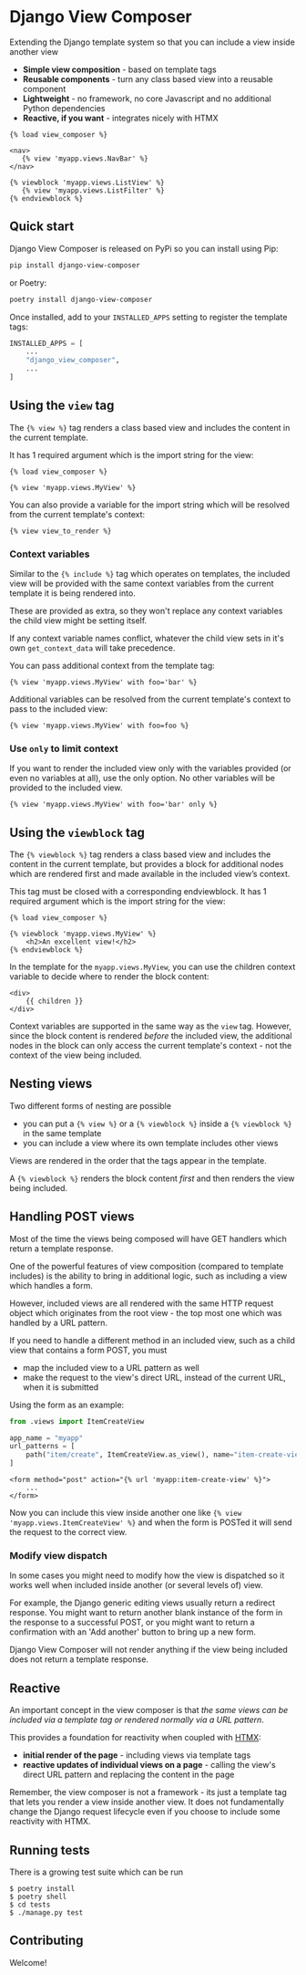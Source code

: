 # Django View Composer

Extending the Django template system so that you can include a view inside another view

- **Simple view composition** - based on template tags
- **Reusable components** - turn any class based view into a reusable component
- **Lightweight** - no framework, no core Javascript and no additional Python dependencies
- **Reactive, if you want** - integrates nicely with HTMX

```html+django
{% load view_composer %}

<nav>
   {% view 'myapp.views.NavBar' %}
</nav>

{% viewblock 'myapp.views.ListView' %}
   {% view 'myapp.views.ListFilter' %}
{% endviewblock %}
```

## Quick start

Django View Composer is released on PyPi so you can install using Pip:

```sh
pip install django-view-composer
```

or Poetry:

```sh
poetry install django-view-composer
```

Once installed, add to your `INSTALLED_APPS` setting to register the template tags:

```python
INSTALLED_APPS = [
    ...
    "django_view_composer",
    ...
]
```

## Using the `view` tag

The `{% view %}` tag renders a class based view and includes the content in the current template.

It has 1 required argument which is the import string for the view:

```html+django
{% load view_composer %}

{% view 'myapp.views.MyView' %}
```

You can also provide a variable for the import string which will be resolved from the current template's context:

```html+django
{% view view_to_render %}
```

### Context variables

Similar to the `{% include %}` tag which operates on templates, the included view will be provided with the same context variables from the current template it is being rendered into.

These are provided as extra, so they won't replace any context variables the child view might be setting itself.

If any context variable names conflict, whatever the child view sets in it's own `get_context_data` will take precedence.

You can pass additional context from the template tag:

```html+django
{% view 'myapp.views.MyView' with foo='bar' %}
```

Additional variables can be resolved from the current template's context to pass to the included view:

```html+django
{% view 'myapp.views.MyView' with foo=foo %}
```

### Use `only` to limit context

If you want to render the included view only with the variables provided (or even no variables at all), use the only option. No other variables will be provided to the included view.

```html+django
{% view 'myapp.views.MyView' with foo='bar' only %}
```

## Using the `viewblock` tag

The `{% viewblock %}` tag renders a class based view and includes the content in the current template, but provides a block for additional nodes which are rendered first and made available in the included view’s context.

This tag must be closed with a corresponding endviewblock. It has 1 required argument which is the import string for the view:

```html+django
{% load view_composer %}

{% viewblock 'myapp.views.MyView' %}
    <h2>An excellent view!</h2>
{% endviewblock %}
```

In the template for the `myapp.views.MyView`, you can use the children context variable to decide where to render the block content:

```html+django
<div>
    {{ children }}
</div>
```

Context variables are supported in the same way as the `view` tag.
However, since the block content is rendered _before_ the included view, the additional nodes in the block can only access the current template's context - not the context of the view being included.

## Nesting views

Two different forms of nesting are possible

- you can put a `{% view %}` or a `{% viewblock %}` inside a `{% viewblock %}` in the same template
- you can include a view where its own template includes other views

Views are rendered in the order that the tags appear in the template.

A `{% viewblock %}` renders the block content _first_ and then renders the view being included.

## Handling POST views

Most of the time the views being composed will have GET handlers which return a template response.

One of the powerful features of view composition (compared to template includes) is the ability to bring in additional logic, such as including a view which handles a form.

However, included views are all rendered with the same HTTP request object which originates from the root view - the top most one which was handled by a URL pattern.

If you need to handle a different method in an included view, such as a child view that contains a form POST, you must

- map the included view to a URL pattern as well
- make the request to the view's direct URL, instead of the current URL, when it is submitted

Using the form as an example:

```python
from .views import ItemCreateView

app_name = "myapp"
url_patterns = [
    path("item/create", ItemCreateView.as_view(), name="item-create-view"),
]
```

```html+django
<form method="post" action="{% url 'myapp:item-create-view' %}">
    ...
</form>
```

Now you can include this view inside another one like `{% view 'myapp.views.ItemCreateView' %}` and when the form is POSTed it will send the request to the correct view.

### Modify view dispatch

In some cases you might need to modify how the view is dispatched so it works well when included inside another (or several levels of) view.

For example, the Django generic editing views usually return a redirect response. You might want to return another blank instance of the form in the response to a successful POST, or you might want to return a confirmation with an 'Add another' button to bring up a new form.

Django View Composer will not render anything if the view being included does not return a template response.

## Reactive

An important concept in the view composer is that _the same views can be included via a template tag or rendered normally via a URL pattern_. 

This provides a foundation for reactivity when coupled with [HTMX](https://htmx.org):

- **initial render of the page** - including views via template tags
- **reactive updates of individual views on a page** - calling the view's direct URL pattern and replacing the content in the page

Remember, the view composer is not a framework - its just a template tag that lets you render a view inside another view.
It does not fundamentally change the Django request lifecycle even if you choose to include some reactivity with HTMX.

## Running tests

There is a growing test suite which can be run 

```
$ poetry install
$ poetry shell
$ cd tests
$ ./manage.py test
```

## Contributing

Welcome!